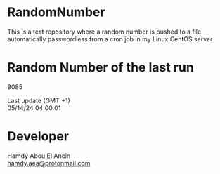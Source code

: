 # RandomNumber    
This is a test repository where a random number is pushed to a file automatically passwordless from a cron job in my Linux CentOS server    
# Random Number of the last run   
9085
      
Last update (GMT +1)    
05/14/24 04:00:01
# Developer    
Hamdy Abou El Anein   
hamdy.aea@protonmail.com
